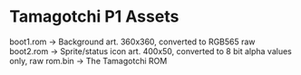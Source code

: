 # Tamagotchi P1 Assets

boot1.rom -> Background art. 360x360, converted to RGB565 raw
boot2.rom -> Sprite/status icon art. 400x50, converted to 8 bit alpha values only, raw
rom.bin   -> The Tamagotchi ROM